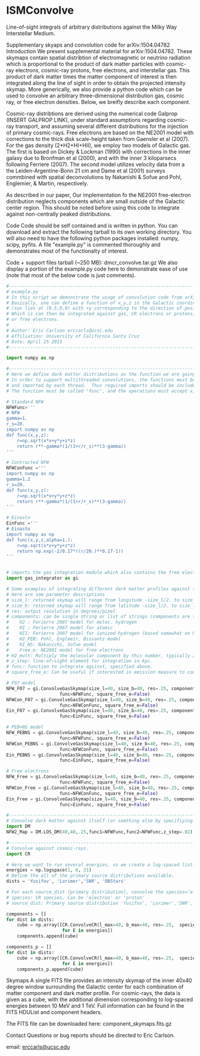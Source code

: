 # ISMConvolve
Line-of-sight integrals of arbitrary distributions against the Milky Way Interstellar Medium. 


Supplementary skyaps and convolution code for arXiv:1504.04782
Introduction
We present supplemental material for arXiv:1504.04782. These skymaps contain spatial distribtion of electromagnetic or neutrino radiation which is proportional to the product of dark matter particles with cosmic-ray electrons, cosmic-ray protons, free electrons, and interstellar gas. This product of dark matter times the matter component of interest is then integrated along the line of sight in order to obtain the projected intensity skymap. More generically, we also provide a python code which can be used to convolve an arbitrary three-dimensional distribution gas, cosmic ray, or free electron densities. Below, we breifly describe each component.

Cosmic-ray distribtions are derived using the numerical code Galprop (INSERT GALPROP LINK), under standard assumptions regarding cosmic-ray transport, and assuming several different distributions for the injection of primary cosmic-rays. Free electrons are based on the NE2001 model with corrections to the thick disk scale-height taken from Gaensler et al (2007). For the gas density (2*H2+HI+HII), we employ two models of Galactic gas. The first is based on Dickey & Lockman (1990) with corrections in the inner galaxy due to Bronfman et al (2000), and with the inner 3 kiloparsecs following Ferriere (2007). The second model utilizes velocity data from a the Leiden-Argentine-Bonn 21 cm and Dame et al (2001) surveys commbined with spatial deconvolutions by Nakanishi & Sofue and Pohl, Englemier, & Martin, respectively.

As described in our paper, Our implementation fo the NE2001 free-electron distribution neglects components which are small outside of the Galactic center region. This should be noted before using this code to integrate against non-centrally peaked distributions.

Code
Code should be self contained and is written in python. You can download and extract the following tarball to its own working directory. 
You will also need to have the following python packages installed: numpy, scipy, pyfits. A file "example.py" is commented thoroughly and demonstrates most of the functionalty of interest.


Code + support files tarball (~250 MB): dmcr_convolve.tar.gz
We also display a portion of the example.py code here to demonstrate ease of use (note that most of the below code is just comments).
```python 
#------------------------------------------------------------------------------------------------
# example.py
# In this script we demonstrate the usage of convolution code from arXiv xxxx.xxxx.  
# Basically, one can define a function of x,y,z in the Galactic coordinates.
# (sun lies at (8.5,0,0) with +y corresponding to the direction of positive longitudes)
# Which is can then be integrated against gas, CR electrons or protons, dark matter, 
# or free electrons.
# 
# Author: Eric Carlson erccarls@ucsc.edu
# Affiliation: University of California Santa Cruz
# Date: April 25 2015
#------------------------------------------------------------------------------------------------

import numpy as np

#------------------------------------------------------------------------------------------------------------
# Here we define dark matter distributions as the function we are going to convolve against gas along the line of sight
# In order to support multithreaded convolutions, the functions must be defined as strings which are then written to file.
# and imported by each thread.  Thus required imports should be included at the beginning of the string as is done below.  
# The function must be called "func", and the operations must accept x,y,z as numpy vectors since broadcasting is used.

# Standard NFW
NFWFunc='''
# NFW
gamma=1.
r_s=20.
import numpy as np
def func(x,y,z):    
    r=np.sqrt(x*x+y*y+z*z)
    return r**-gamma*(1/(1+r/r_s)**(3-gamma))
'''

# Contracted NFW
NFWConFunc ='''
import numpy as np
gamma=1.2
r_s=20.
def func(x,y,z):    
    r=np.sqrt(x*x+y*y+z*z)
    return r**-gamma*(1/(1+r/r_s)**(3-gamma))
'''

# Einasto
EinFunc ='''
# Einasto
import numpy as np
def func(x,y,z,alpha=1.):
    r=np.sqrt(x*x+y*y+z*z)
    return np.exp(-2/0.17*((r/20.)**0.17-1))
'''


# imports the gas integration module which also contains the free electron distributions.
import gas_integrator as gi

# Some examples of integrating different dark matter profiles against the gas. 
# Here are som parameter descriptions
# size_l: returned skymap will range from longitude -size_l/2. to size_l/2.
# size_b: returned skymap will range from latitude -size_l/2. to size_l/2.
# res: output resolution in degrees/pixel
# components: can be single string or list of strings (components are then added) from the following list 
#    H2 : Ferierre 2007 model for molec. hydrogen
#    HI : Ferierre 2007 model for atomic
#    HII: Ferierre 2007 model for ionized hydrogen (based somewhat on NE2001)
#    H2_PEB: Pohl, Englmeir, Bissantz model 
#    HI_NS: Nakanishi, Sofue model
#    Free_e: NE2001 model for free electrons
# H2_mult: Multiply the molecular component by this number, typically 2 if considering interactions with protons.
# z_step: line-of-sight element for integration in kpc. 
# func: function to integrate agsinst, specified above.
# square_free_e: Can be useful if interested in emission measure to compare to Halpha maps.

# F07 model
NFW_F07 = gi.ConvolveGasSkymap(size_l=40, size_b=40, res=.25, components=['H2','HI','HII'], H2_mult=2.0, z_step=0.02, 
                    func=NFWFunc, square_free_e=False)
NFWCon_F07 = gi.ConvolveGasSkymap(size_l=40, size_b=40, res=.25, components=['H2','HI','HII'], H2_mult=2.0, z_step=0.02, 
                    func=NFWConFunc, square_free_e=False)
Ein_F07 = gi.ConvolveGasSkymap(size_l=40, size_b=40, res=.25, components=['H2','HI','HII'], H2_mult=2.0, z_step=0.02, 
                    func=EinFunc, square_free_e=False)

# PEB+NS model
NFW_PEBNS = gi.ConvolveGasSkymap(size_l=40, size_b=40, res=.25, components=['H2_PEB','HI_NS','HII'], H2_mult=2.0, z_step=0.02, 
                    func=NFWFunc, square_free_e=False)
NFWCon_PEBNS = gi.ConvolveGasSkymap(size_l=40, size_b=40, res=.25, components=['H2_PEB','HI_NS','HII'], H2_mult=2.0, z_step=0.02, 
                    func=NFWConFunc, square_free_e=False)
Ein_PEBNS = gi.ConvolveGasSkymap(size_l=40, size_b=40, res=.25, components=['H2_PEB','HI_NS','HII'], H2_mult=2.0, z_step=0.02, 
                    func=EinFunc, square_free_e=False)

# Free electrons
NFW_Free = gi.ConvolveGasSkymap(size_l=40, size_b=40, res=.25, components='Free_e', H2_mult=2.0, z_step=0.02, 
                    func=NFWFunc, square_free_e=False)
NFWCon_Free = gi.ConvolveGasSkymap(size_l=40, size_b=40, res=.25, components='Free_e', H2_mult=2.0, z_step=0.02, 
                    func=NFWConFunc, square_free_e=False)
Ein_Free = gi.ConvolveGasSkymap(size_l=40, size_b=40, res=.25, components='Free_e', H2_mult=2.0, z_step=0.02, 
                    func=EinFunc, square_free_e=False)

#------------------------------------------------------------------------------------------------------------
# Convolve dark matter against itself (or somthing else by specifiying func1 and func2)
import DM
NFW2_Map = DM.LOS_DM(40,40,.25,func1=NFWFunc,func2=NFWFunc,z_step=.02)

#------------------------------------------------------------------------------------------------------------
# Convolve against cosmic-rays. 
import CR

# Here we want to run several energies, so we create a log-spaced list.
energies = np.logspace(1, 6, 21)
# Define the all of the primary source distributions available.
dists = 'Yusifov', 'Lorimer','SNR', 'OBStars'

# For each source_dist (primary distribution), convolve the species='electron' cosmic-rays dist at energy E specified in MeV
# species: CR species. Can be 'electron' or 'proton'
# source_dist: Primary source distribution 'Yusifov', 'Lorimer','SNR', 'OBStars'

components = []
for dist in dists:    
    cube = np.array([CR.ConvolveCR(l_max=40, b_max=40, res=.25,  species='electron', E=E, r_min=0., r_max=20.,source_dist=dist,z_step=0.02,func=NFWFunc)
                     for E in energies])
    components.append(cube)

components_p = []
for dist in dists:    
    cube = np.array([CR.ConvolveCR(l_max=40, b_max=40, res=.25,  species='proton', E=E, r_min=0., r_max=20.,source_dist=dist,z_step=0.02,func=NFWFunc) 
                     for E in energies])
    components_p.append(cube)
```
           


Skymaps
A single FITS file provides an intensity skymap of the inner 40x40 degree window surrounding the Galactic center for each combination of matter component and dark matter profile. For cosmic-rays, the data is given as a cube, with the additional dimension corresponding to log-spaced energies between 10 MeV and 1 TeV. Full information can be found in the FITS HDUList and component headers.

The FITS file can be downloaded here: component_skymaps.fits.gz

  

Contact
Questions or bug reports should be directed to Eric Carlson.

email: erccarls@ucsc.edu

